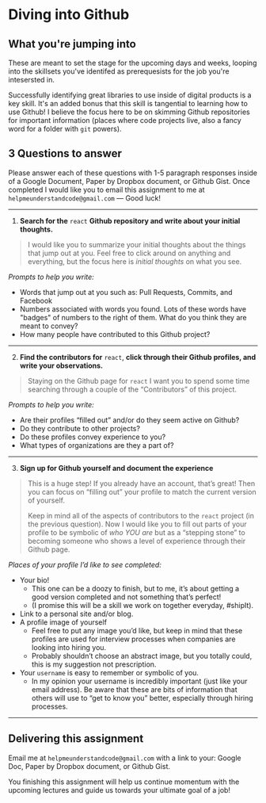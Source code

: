 # Diving into Github

## What you're jumping into

These are meant to set the stage for the upcoming days and weeks, looping into the skillsets you've identifed as prerequesists for the job you're intesersted in.

Successfully identifying great libraries to use inside of digital products is a key skill. It's an added bonus that this skill is tangential to learning how to use Github! I believe the focus here to be on skimming Github repositories for important information (places where code projects live, also a fancy word for a folder with `git` powers).

## 3 Questions to answer

Please answer each of these questions with 1-5 paragraph responses inside of a Google Document, Paper by Dropbox document, or Github Gist. Once completed I would like you to email this assignment to me at `helpmeunderstandcode@gmail.com` — Good luck!


---
1. **Search for the** `react` **Github repository and write about your initial thoughts.**

> I would like you to summarize your initial thoughts about the things that jump out at you. Feel free to click around on anything and everything, but the focus here is *initial thoughts* on what you see.

*Prompts to help you write:*

  - Words that jump out at you such as: Pull Requests, Commits, and Facebook
  - Numbers associated with words you found. Lots of these words have "badges" of numbers to the right of them. What do you think they are meant to convey?
  - How many people have contributed to this Github project?
---
2. **Find the contributors for** `react`, **click through their Github profiles, and write your observations.**

> Staying on the Github page for `react` I want you to spend some time searching through a couple of the “Contributors” of this project.

*Prompts to help you write:*

  - Are their profiles “filled out” and/or do they seem active on Github?
  - Do they contribute to other projects?
  - Do these profiles convey experience to you?
  - What types of organizations are they a part of?
---
3. **Sign up for Github yourself and document the experience**

> This is a huge step! If you already have an account, that’s great! Then you can focus on “filling out” your profile to match the current version of yourself.
>
> Keep in mind all of the aspects of contributors to the `react` project (in the previous question). Now I would like you to fill out parts of your profile to be symbolic of *who YOU are* but as a “stepping stone” to becoming someone who shows a level of experience through their Github page.

*Places of your profile I’d like to see completed:*

  - Your bio!
    - This one can be a doozy to finish, but to me, it’s about getting a good version completed and not something that’s perfect!
    - (I promise this will be a skill we work on together everyday, #shipIt).
  - Link to a personal site and/or blog.
  - A profile image of yourself
    - Feel free to put any image you’d like, but keep in mind that these profiles are used for interview processes when companies are looking into hiring you.
    - Probably shouldn’t choose an abstract image, but you totally could, this is my suggestion not prescription.
  - Your `username` is easy to remember or symbolic of you.
    - In my opinion your username is incredibly important (just like your email address). Be aware that these are bits of information that others will use to “get to know you” better, especially through hiring processes.
---

## Delivering this assignment

Email me at `helpmeunderstandcode@gmail.com` with a link to your: Google Doc, Paper by Dropbox document, or Github Gist.

You finishing this assignment will help us continue momentum with the upcoming lectures and guide us towards your ultimate goal of a job!
